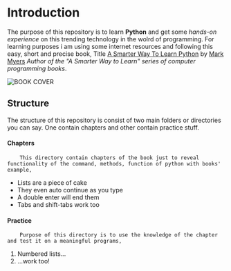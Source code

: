 # Introduction
The purpose of this repository is to learn **Python** and get some *hands-on experience*  on this trending technology in the wolrd of programming. For learning purposes i am using some internet resources and following this easy, short and precise book, Title [A Smarter Way To Learn Python](http://www.asmarterwaytolearn.com/python/index-of-exercises.html) by [Mark Myers](https://www.linkedin.com/in/mark-myers-a889a53) *Author of the "A Smarter Way to Learn" series of computer programming books*.

![BOOK COVER](https://www.google.com/search?rlz=1C1CHBF_enPK834PK834&biw=1366&bih=625&tbm=isch&sa=1&ei=HQjfXNrjJoHyavzqr5gD&q=a+smarter+way+to+learn+python+learn+it+faster.+remember+it+longer+by+mark+myers&oq=a+smarter+way+to+learn+python&gs_l=img.1.1.35i39j0i24l9.134.134..3845...0.0..0.297.297.2-1......1....1..gws-wiz-img._0bn5oUrvs0#imgrc=Vh78jmoDCVzIzM:)

## Structure
The structure of this repository is consist of two main folders or directories you can say. One contain chapters and other contain practice stuff.

#### Chapters
		This directory contain chapters of the book just to reveal functionality of the command, methods, function of python with books' example, 
* Lists are a piece of cake
* They even auto continue as you type
* A double enter will end them
* Tabs and shift-tabs work too

#### Practice
		Purpose of this directory is to use the knowledge of the chapter and test it on a meaningful programs,
1. Numbered lists...
2. ...work too!